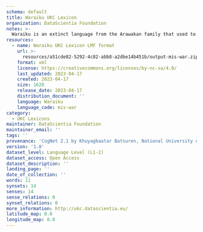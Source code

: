 ```yaml
---
schema: default
title: Waraiku UKC Lexicon
organization: DataScientia Foundation
notes: >-
  Waraiku is an extinct language from the Arawakan family that used to be spoken in South America. The UKC Lexicon of Waraiku is represented as a lexico-semantic network. It consists of words, word senses, synsets, as well as sense-level and synset-level relationships
resources:
  - name: Waraiku UKC Lexicon LMF format
    url: >-
      resources/a51cde82-5292-4c82-abb8-a2dbe14b451b/output-mis-war.zip
    format: xml
    license: https://creativecommons.org/licenses/by-nc-sa/4.0/
    last_updated: 2023-04-17
    created: 2023-04-17
    size: 1620
    release_date: 2023-04-17
    distribution_document: ''
    language: Waraiku
    language_code: mis-war
category:
  - UKC Lexicons
maintainer: DataScientia Foundation
maintainer_email: ''
tags: ''
provenance: 'CogNet 2.1 by Khuyagbaatar Batsuren, National University of Mongolia (http://cognet.ukc.disi.unitn.it); Native Languages of the Americas 2021.11. by Laura Redish and Orrin Lewis (http://www.native-languages.org); Princeton WordNet 2.1 by Princeton University (https://wordnet.princeton.edu)'
version: '1.0'
dataset_level: Language Level (L1-2)
dataset_access: Open Access
dataset_description: ''
landing_page: ''
date_of_collection: ''
words: 11
synsets: 14
senses: 14
sense_relations: 0
synset_relations: 0
more_information: http://ukc.datascientia.eu/
latitude_map: 0.0
longitude_map: 0.0
---
```

